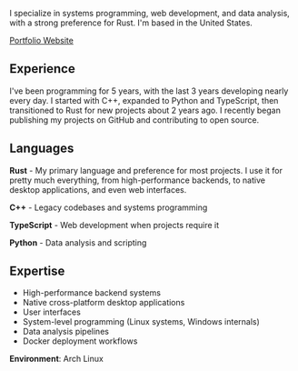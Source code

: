 I specialize in systems programming, web development, and data analysis, with a strong preference for Rust. I'm based in the United States.

[Portfolio Website](https://unfaded.dev)

## Experience
I've been programming for 5 years, with the last 3 years developing nearly every day. I started with C++, expanded to Python and TypeScript, then transitioned to Rust for new projects about 2 years ago. I recently began publishing my projects on GitHub and contributing to open source.

## Languages
**Rust** - My primary language and preference for most projects. I use it for pretty much everything, from high-performance backends, to native desktop applications, and even web interfaces.

**C++** - Legacy codebases and systems programming

**TypeScript** - Web development when projects require it

**Python** - Data analysis and scripting

## Expertise
- High-performance backend systems
- Native cross-platform desktop applications
- User interfaces
- System-level programming (Linux systems, Windows internals)
- Data analysis pipelines
- Docker deployment workflows

**Environment**: Arch Linux
